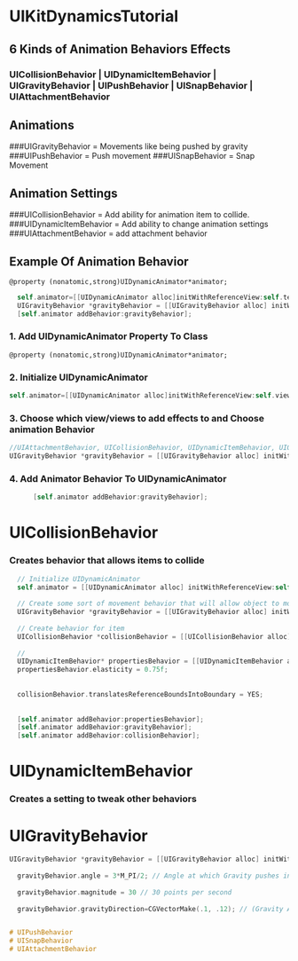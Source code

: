 UIKitDynamicsTutorial
=====================

## 6 Kinds of Animation Behaviors Effects

### UICollisionBehavior | UIDynamicItemBehavior | UIGravityBehavior | UIPushBehavior | UISnapBehavior | UIAttachmentBehavior

## Animations
###UIGravityBehavior = Movements like being pushed by gravity
###UIPushBehavior = Push movement
###UISnapBehavior = Snap Movement

## Animation Settings
###UICollisionBehavior = Add ability for animation item to collide. 
###UIDynamicItemBehavior = Add ability to change animation settings
###UIAttachmentBehavior = add attachment behavior


## Example Of Animation Behavior

`
@property (nonatomic,strong)UIDynamicAnimator*animator;
`

  ```objective-c
    self.animator=[[UIDynamicAnimator alloc]initWithReferenceView:self.testView];
    UIGravityBehavior *gravityBehavior = [[UIGravityBehavior alloc] initWithItems:@[self.testView]];
    [self.animator addBehavior:gravityBehavior];
```

### 1. Add UIDynamicAnimator Property To Class
`
@property (nonatomic,strong)UIDynamicAnimator*animator;
`

### 2. Initialize UIDynamicAnimator
  ```objective-c
self.animator=[[UIDynamicAnimator alloc]initWithReferenceView:self.view];
```
### 3.  Choose which view/views to add effects to and Choose animation Behavior
  ```objective-c
 //UIAttachmentBehavior, UICollisionBehavior, UIDynamicItemBehavior, UIGravityBehavior, UIPushBehavior, UISnapBehavior
UIGravityBehavior *gravityBehavior = [[UIGravityBehavior alloc] initWithItems:@[WhatEverViewYouWant1,WhatEverViewYouWant2]];
```

### 4. Add Animator Behavior To UIDynamicAnimator
```objective-c
      [self.animator addBehavior:gravityBehavior];
  ```


# UICollisionBehavior

### Creates behavior that allows items to collide

  ```objective-c
    // Initialize UIDynamicAnimator
    self.animator = [[UIDynamicAnimator alloc] initWithReferenceView:self.view];
    
    // Create some sort of movement behavior that will allow object to move to show collision behavior
    UIGravityBehavior *gravityBehavior = [[UIGravityBehavior alloc] initWithItems:@[self.myView]];
    
    // Create behavior for item
    UICollisionBehavior *collisionBehavior = [[UICollisionBehavior alloc] initWithItems:@[self.myView]];
    
    //
    UIDynamicItemBehavior* propertiesBehavior = [[UIDynamicItemBehavior alloc] initWithItems:@[self.myView]];
    propertiesBehavior.elasticity = 0.75f;
    
    
    collisionBehavior.translatesReferenceBoundsIntoBoundary = YES;
    
    
    [self.animator addBehavior:propertiesBehavior];
    [self.animator addBehavior:gravityBehavior];
    [self.animator addBehavior:collisionBehavior];
```


# UIDynamicItemBehavior

### Creates a setting to tweak other behaviors


# UIGravityBehavior
  ```objective-c
  UIGravityBehavior *gravityBehavior = [[UIGravityBehavior alloc] initWithItems:@[self.myView]];
    
    gravityBehavior.angle = 3*M_PI/2; // Angle at which Gravity pushes in | DOWN = M_PI/2 | RIGHT = M_PI | LEFT = 2M_PI or 0 | UP = 3(M_PI/2)
    
    gravityBehavior.magnitude = 30 // 30 points per second
    
    gravityBehavior.gravityDirection=CGVectorMake(.1, .12); // (Gravity Acceleration In X Direction, Gravity Acceleration In Y Direction)


# UIPushBehavior
# UISnapBehavior
# UIAttachmentBehavior

